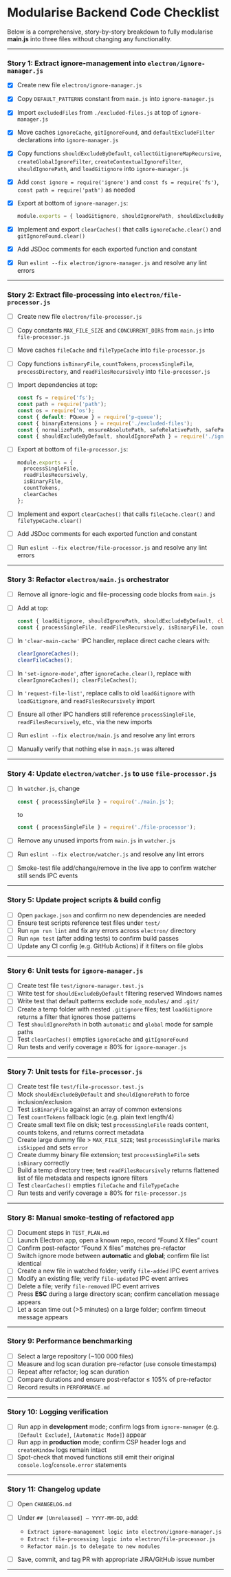 
# Modularise Backend Code Checklist

Below is a comprehensive, story-by-story breakdown to fully modularise **main.js** into three files without changing any functionality.

---

### Story 1: Extract ignore-management into `electron/ignore-manager.js`

* [x] Create new file `electron/ignore-manager.js`
* [x] Copy `DEFAULT_PATTERNS` constant from `main.js` into `ignore-manager.js`
* [x] Import `excludedFiles` from `./excluded-files.js` at top of `ignore-manager.js`
* [x] Move caches `ignoreCache`, `gitIgnoreFound`, and `defaultExcludeFilter` declarations into `ignore-manager.js`
* [x] Copy functions `shouldExcludeByDefault`, `collectGitignoreMapRecursive`, `createGlobalIgnoreFilter`, `createContextualIgnoreFilter`, `shouldIgnorePath`, and `loadGitignore` into `ignore-manager.js`
* [x] Add `const ignore = require('ignore')` and `const fs = require('fs')`, `const path = require('path')` as needed
* [x] Export at bottom of `ignore-manager.js`:

  ```js
  module.exports = { loadGitignore, shouldIgnorePath, shouldExcludeByDefault, clearCaches }
  ```
* [x] Implement and export `clearCaches()` that calls `ignoreCache.clear()` and `gitIgnoreFound.clear()`
* [x] Add JSDoc comments for each exported function and constant
* [x] Run `eslint --fix electron/ignore-manager.js` and resolve any lint errors

---

### Story 2: Extract file-processing into `electron/file-processor.js`

* [ ] Create new file `electron/file-processor.js`
* [ ] Copy constants `MAX_FILE_SIZE` and `CONCURRENT_DIRS` from `main.js` into `file-processor.js`
* [ ] Move caches `fileCache` and `fileTypeCache` into `file-processor.js`
* [ ] Copy functions `isBinaryFile`, `countTokens`, `processSingleFile`, `processDirectory`, and `readFilesRecursively` into `file-processor.js`
* [ ] Import dependencies at top:

  ```js
  const fs = require('fs');
  const path = require('path');
  const os = require('os');
  const { default: PQueue } = require('p-queue');
  const { binaryExtensions } = require('./excluded-files');
  const { normalizePath, ensureAbsolutePath, safeRelativePath, safePathJoin, isValidPath } = require('./utils');
  const { shouldExcludeByDefault, shouldIgnorePath } = require('./ignore-manager');
  ```
* [ ] Export at bottom of `file-processor.js`:

  ```js
  module.exports = {
    processSingleFile,
    readFilesRecursively,
    isBinaryFile,
    countTokens,
    clearCaches
  };
  ```
* [ ] Implement and export `clearCaches()` that calls `fileCache.clear()` and `fileTypeCache.clear()`
* [ ] Add JSDoc comments for each exported function and constant
* [ ] Run `eslint --fix electron/file-processor.js` and resolve any lint errors

---

### Story 3: Refactor `electron/main.js` orchestrator

* [ ] Remove all ignore-logic and file-processing code blocks from `main.js`
* [ ] Add at top:

  ```js
  const { loadGitignore, shouldIgnorePath, shouldExcludeByDefault, clearCaches: clearIgnoreCaches } = require('./ignore-manager');
  const { processSingleFile, readFilesRecursively, isBinaryFile, countTokens, clearCaches: clearFileCaches } = require('./file-processor');
  ```
* [ ] In `'clear-main-cache'` IPC handler, replace direct cache clears with:

  ```js
  clearIgnoreCaches();
  clearFileCaches();
  ```
* [ ] In `'set-ignore-mode'`, after `ignoreCache.clear()`, replace with `clearIgnoreCaches(); clearFileCaches();`
* [ ] In `'request-file-list'`, replace calls to old `loadGitignore` with `loadGitignore`, and `readFilesRecursively` import
* [ ] Ensure all other IPC handlers still reference `processSingleFile`, `readFilesRecursively`, etc., via the new imports
* [ ] Run `eslint --fix electron/main.js` and resolve any lint errors
* [ ] Manually verify that nothing else in `main.js` was altered

---

### Story 4: Update `electron/watcher.js` to use `file-processor.js`

* [ ] In `watcher.js`, change

  ```js
  const { processSingleFile } = require('./main.js');
  ```

  to

  ```js
  const { processSingleFile } = require('./file-processor');
  ```
* [ ] Remove any unused imports from `main.js` in `watcher.js`
* [ ] Run `eslint --fix electron/watcher.js` and resolve any lint errors
* [ ] Smoke-test file add/change/remove in the live app to confirm watcher still sends IPC events

---

### Story 5: Update project scripts & build config

* [ ] Open `package.json` and confirm no new dependencies are needed
* [ ] Ensure test scripts reference test files under `test/`
* [ ] Run `npm run lint` and fix any errors across `electron/` directory
* [ ] Run `npm test` (after adding tests) to confirm build passes
* [ ] Update any CI config (e.g. GitHub Actions) if it filters on file globs

---

### Story 6: Unit tests for `ignore-manager.js`

* [ ] Create test file `test/ignore-manager.test.js`
* [ ] Write test for `shouldExcludeByDefault` filtering reserved Windows names
* [ ] Write test that default patterns exclude `node_modules/` and `.git/`
* [ ] Create a temp folder with nested `.gitignore` files; test `loadGitignore` returns a filter that ignores those patterns
* [ ] Test `shouldIgnorePath` in both `automatic` and `global` mode for sample paths
* [ ] Test `clearCaches()` empties `ignoreCache` and `gitIgnoreFound`
* [ ] Run tests and verify coverage ≥ 80% for `ignore-manager.js`

---

### Story 7: Unit tests for `file-processor.js`

* [ ] Create test file `test/file-processor.test.js`
* [ ] Mock `shouldExcludeByDefault` and `shouldIgnorePath` to force inclusion/exclusion
* [ ] Test `isBinaryFile` against an array of common extensions
* [ ] Test `countTokens` fallback logic (e.g. plain text length/4)
* [ ] Create small text file on disk; test `processSingleFile` reads content, counts tokens, and returns correct metadata
* [ ] Create large dummy file > `MAX_FILE_SIZE`; test `processSingleFile` marks `isSkipped` and sets `error`
* [ ] Create dummy binary file extension; test `processSingleFile` sets `isBinary` correctly
* [ ] Build a temp directory tree; test `readFilesRecursively` returns flattened list of file metadata and respects ignore filters
* [ ] Test `clearCaches()` empties `fileCache` and `fileTypeCache`
* [ ] Run tests and verify coverage ≥ 80% for `file-processor.js`

---

### Story 8: Manual smoke-testing of refactored app

* [ ] Document steps in `TEST_PLAN.md`
* [ ] Launch Electron app, open a known repo, record “Found X files” count
* [ ] Confirm post-refactor “Found X files” matches pre-refactor
* [ ] Switch ignore mode between **automatic** and **global**; confirm file list identical
* [ ] Create a new file in watched folder; verify `file-added` IPC event arrives
* [ ] Modify an existing file; verify `file-updated` IPC event arrives
* [ ] Delete a file; verify `file-removed` IPC event arrives
* [ ] Press **ESC** during a large directory scan; confirm cancellation message appears
* [ ] Let a scan time out (>5 minutes) on a large folder; confirm timeout message appears

---

### Story 9: Performance benchmarking

* [ ] Select a large repository (\~100 000 files)
* [ ] Measure and log scan duration pre-refactor (use console timestamps)
* [ ] Repeat after refactor; log scan duration
* [ ] Compare durations and ensure post-refactor ≤ 105% of pre-refactor
* [ ] Record results in `PERFORMANCE.md`

---

### Story 10: Logging verification

* [ ] Run app in **development** mode; confirm logs from `ignore-manager` (e.g. `[Default Exclude]`, `[Automatic Mode]`) appear
* [ ] Run app in **production** mode; confirm CSP header logs and `createWindow` logs remain intact
* [ ] Spot-check that moved functions still emit their original `console.log`/`console.error` statements

---

### Story 11: Changelog update

* [ ] Open `CHANGELOG.md`
* [ ] Under `## [Unreleased] – YYYY-MM-DD`, add:

  * `Extract ignore-management logic into electron/ignore-manager.js`
  * `Extract file-processing logic into electron/file-processor.js`
  * `Refactor main.js to delegate to new modules`
* [ ] Save, commit, and tag PR with appropriate JIRA/GitHub issue number

---
